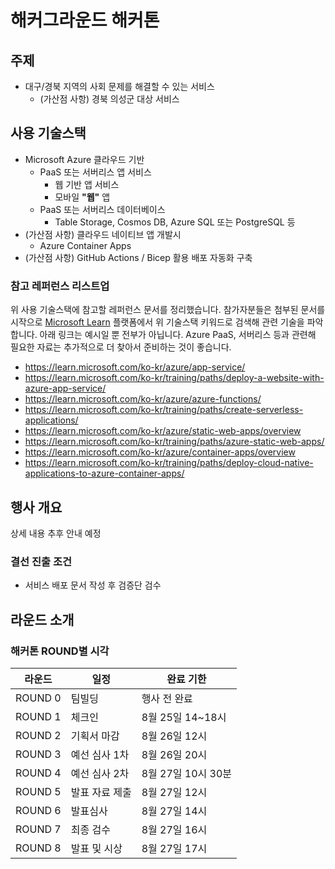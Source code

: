 # 해커그라운드 해커톤

## 주제 

* 대구/경북 지역의 사회 문제를 해결할 수 있는 서비스
    * (가산점 사항) 경북 의성군 대상 서비스

## 사용 기술스택

* Microsoft Azure 클라우드 기반
    * PaaS 또는 서버리스 앱 서비스
        * 웹 기반 앱 서비스
        * 모바일 **"웹"** 앱
    * PaaS 또는 서버리스 데이터베이스
        * Table Storage, Cosmos DB, Azure SQL 또는 PostgreSQL 등
* (가산점 사항) 클라우드 네이티브 앱 개발시 
    * Azure Container Apps
* (가산점 사항) GitHub Actions / Bicep 활용 배포 자동화 구축


### 참고 레퍼런스 리스트업

위 사용 기술스택에 참고할 레퍼런스 문서를 정리했습니다. 참가자분들은 첨부된 문서를 시작으로 [Microsoft Learn](https://learn.microsoft.com/ko-kr/) 플랫폼에서 위 기술스택 키워드로 검색해 관련 기술을 파악합니다. 아래 링크는 예시일 뿐 전부가 아닙니다. Azure PaaS, 서버리스 등과 관련해 필요한 자료는 추가적으로 더 찾아서 준비하는 것이 좋습니다.

* https://learn.microsoft.com/ko-kr/azure/app-service/
* https://learn.microsoft.com/ko-kr/training/paths/deploy-a-website-with-azure-app-service/
* https://learn.microsoft.com/ko-kr/azure/azure-functions/
* https://learn.microsoft.com/ko-kr/training/paths/create-serverless-applications/
* https://learn.microsoft.com/ko-kr/azure/static-web-apps/overview
* https://learn.microsoft.com/ko-kr/training/paths/azure-static-web-apps/
* https://learn.microsoft.com/ko-kr/azure/container-apps/overview
* https://learn.microsoft.com/ko-kr/training/paths/deploy-cloud-native-applications-to-azure-container-apps/


## 행사 개요

상세 내용 추후 안내 예정

### 결선 진출 조건

* 서비스 배포 문서 작성 후 검증단 검수



## 라운드 소개

### 해커톤 ROUND별 시각

| 라운드  | 일정          | 완료 기한          |
|---------|---------------|--------------------|
| ROUND 0 | 팀빌딩        | 행사 전 완료       |
| ROUND 1 | 체크인        | 8월 25일 14~18시   |
| ROUND 2 | 기획서 마감   | 8월 26일 12시      |
| ROUND 3 | 예선 심사 1차 | 8월 26일 20시      |
| ROUND 4 | 예선 심사 2차 | 8월 27일 10시 30분 |
| ROUND 5 | 발표 자료 제출 | 8월 27일 12시      |
| ROUND 6 | 발표심사      | 8월 27일 14시      |
| ROUND 7 | 최종 검수     | 8월 27일 16시      |
| ROUND 8 | 발표 및 시상  | 8월 27일 17시      |
